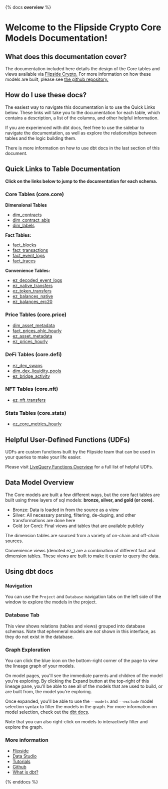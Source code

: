 {% docs __overview__ %}

# Welcome to the Flipside Crypto Core Models Documentation!

## **What does this documentation cover?**
The documentation included here details the design of the Core tables and views available via [Flipside Crypto.](https://flipsidecrypto.xyz/) For more information on how these models are built, please see [the github repository.](https://github.com/FlipsideCrypto/core-models)

## **How do I use these docs?**
The easiest way to navigate this documentation is to use the Quick Links below. These links will take you to the documentation for each table, which contains a description, a list of the columns, and other helpful information.

If you are experienced with dbt docs, feel free to use the sidebar to navigate the documentation, as well as explore the relationships between tables and the logic building them.

There is more information on how to use dbt docs in the last section of this document.

## **Quick Links to Table Documentation**

**Click on the links below to jump to the documentation for each schema.**

### Core Tables (core.core)

**Dimensional Tables**
- [dim_contracts](https://flipsidecrypto.github.io/core-models/#!/model/model.fsc_evm.core__dim_contracts)
- [dim_contract_abis](https://flipsidecrypto.github.io/core-models/#!/model/model.fsc_evm.core__dim_contract_abis)
- [dim_labels](https://flipsidecrypto.github.io/core-models/#!/model/model.fsc_evm.core__dim_labels)

**Fact Tables:**
- [fact_blocks](https://flipsidecrypto.github.io/core-models/#!/model/model.fsc_evm.core__fact_blocks)
- [fact_transactions](https://flipsidecrypto.github.io/core-models/#!/model/model.fsc_evm.core__fact_transactions)
- [fact_event_logs](https://flipsidecrypto.github.io/core-models/#!/model/model.fsc_evm.core__fact_event_logs)
- [fact_traces](https://flipsidecrypto.github.io/core-models/#!/model/model.fsc_evm.core__fact_traces)

**Convenience Tables:**
- [ez_decoded_event_logs](https://flipsidecrypto.github.io/core-models/#!/model/model.fsc_evm.core__ez_decoded_event_logs)
- [ez_native_transfers](https://flipsidecrypto.github.io/core-models/#!/model/model.fsc_evm.core__ez_native_transfers)
- [ez_token_transfers](https://flipsidecrypto.github.io/core-models/#!/model/model.fsc_evm.core__ez_token_transfers)
- [ez_balances_native](https://flipsidecrypto.github.io/core-models/#!/model/model.fsc_evm.core__ez_balances_native)
- [ez_balances_erc20](https://flipsidecrypto.github.io/core-models/#!/model/model.fsc_evm.core__ez_balances_erc20)

### Price Tables (core.price)
- [dim_asset_metadata](https://flipsidecrypto.github.io/core-models/#!/model/model.fsc_evm.price__dim_asset_metadata)
- [fact_prices_ohlc_hourly](https://flipsidecrypto.github.io/core-models/#!/model/model.fsc_evm.price__fact_prices_ohlc_hourly)
- [ez_asset_metadata](https://flipsidecrypto.github.io/core-models/#!/model/model.fsc_evm.price__ez_asset_metadata)
- [ez_prices_hourly](https://flipsidecrypto.github.io/core-models/#!/model/model.fsc_evm.price__ez_prices_hourly)

### DeFi Tables (core.defi)
- [ez_dex_swaps](https://flipsidecrypto.github.io/core-models/#!/model/model.core_models.defi__ez_dex_swaps)
- [dim_dex_liquidity_pools](https://flipsidecrypto.github.io/core-models/#!/model/model.core_models.defi__dim_dex_liquidity_pools)
- [ez_bridge_activity](https://flipsidecrypto.github.io/core-models/#!/model/model.core_models.defi__ez_bridge_activity)

### NFT Tables (core.nft)
- [ez_nft_transfers](https://flipsidecrypto.github.io/core-models/#!/model/model.fsc_evm.nft__ez_nft_transfers)

### Stats Tables (core.stats)
- [ez_core_metrics_hourly](https://flipsidecrypto.github.io/core-models/#!/model/model.fsc_evm.stats__ez_core_metrics_hourly)

## **Helpful User-Defined Functions (UDFs)**

UDFs are custom functions built by the Flipside team that can be used in your queries to make your life easier. 

Please visit [LiveQuery Functions Overview](https://flipsidecrypto.github.io/livequery-models/#!/overview) for a full list of helpful UDFs.

## **Data Model Overview**

The Core models are built a few different ways, but the core fact tables are built using three layers of sql models: **bronze, silver, and gold (or core).**

- Bronze: Data is loaded in from the source as a view
- Silver: All necessary parsing, filtering, de-duping, and other transformations are done here
- Gold (or Core): Final views and tables that are available publicly

The dimension tables are sourced from a variety of on-chain and off-chain sources.

Convenience views (denoted ez_) are a combination of different fact and dimension tables. These views are built to make it easier to query the data.

## **Using dbt docs**
### Navigation

You can use the ```Project``` and ```Database``` navigation tabs on the left side of the window to explore the models in the project.

### Database Tab

This view shows relations (tables and views) grouped into database schemas. Note that ephemeral models are *not* shown in this interface, as they do not exist in the database.

### Graph Exploration

You can click the blue icon on the bottom-right corner of the page to view the lineage graph of your models.

On model pages, you'll see the immediate parents and children of the model you're exploring. By clicking the Expand button at the top-right of this lineage pane, you'll be able to see all of the models that are used to build, or are built from, the model you're exploring.

Once expanded, you'll be able to use the ```--models``` and ```--exclude``` model selection syntax to filter the models in the graph. For more information on model selection, check out the [dbt docs](https://docs.getdbt.com/docs/model-selection-syntax).

Note that you can also right-click on models to interactively filter and explore the graph.


### **More information**
- [Flipside](https://flipsidecrypto.xyz/)
- [Data Studio](https://flipsidecrypto.xyz/studio)
- [Tutorials](https://docs.flipsidecrypto.com/our-data/tutorials)
- [Github](https://github.com/FlipsideCrypto/core-models)
- [What is dbt?](https://docs.getdbt.com/docs/introduction)

{% enddocs %}